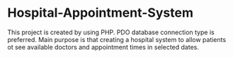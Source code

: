 # Hospital-Appointment-System
This project is created by using PHP. PDO database connection type is preferred. Main purpose is that creating a hospital system to allow patients ot see available doctors and appointment times in selected dates. 
